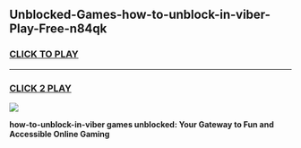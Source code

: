 
## Unblocked-Games-how-to-unblock-in-viber-Play-Free-n84qk
<h3>
<a href="https://premium76.site?title=how-to-unblock-in-viber&ref=18A1">CLICK TO PLAY</a></h3>
<hr>

<h3>
<a href="https://premium76.site?title=how-to-unblock-in-viber&ref=18A1">CLICK 2 PLAY</a>
  
</h3>

<a href="https://premium76.site?title=how-to-unblock-in-viber&ref=18A1"><img src="https://clearcache.store/games.png"></a>


**how-to-unblock-in-viber games unblocked: Your Gateway to Fun and Accessible Online Gaming**
